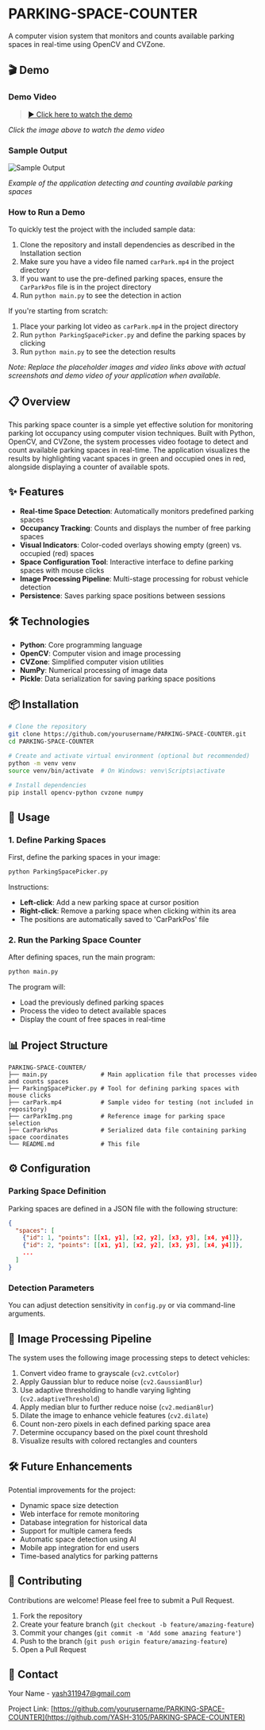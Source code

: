 # PARKING-SPACE-COUNTER

A computer vision system that monitors and counts available parking spaces in real-time using OpenCV and CVZone.

## 🎬 Demo

### Demo Video

> [▶️ Click here to watch the demo](demo.mp4.mp4)

*Click the image above to watch the demo video*

### Sample Output

![Sample Output](https://via.placeholder.com/800x450?text=Sample+Output+Screenshot)

*Example of the application detecting and counting available parking spaces*

### How to Run a Demo

To quickly test the project with the included sample data:

1. Clone the repository and install dependencies as described in the Installation section
2. Make sure you have a video file named `carPark.mp4` in the project directory
3. If you want to use the pre-defined parking spaces, ensure the `CarParkPos` file is in the project directory
4. Run `python main.py` to see the detection in action

If you're starting from scratch:
1. Place your parking lot video as `carPark.mp4` in the project directory
2. Run `python ParkingSpacePicker.py` and define the parking spaces by clicking
3. Run `python main.py` to see the detection results

*Note: Replace the placeholder images and video links above with actual screenshots and demo video of your application when available.*

## 📋 Overview

This parking space counter is a simple yet effective solution for monitoring parking lot occupancy using computer vision techniques. Built with Python, OpenCV, and CVZone, the system processes video footage to detect and count available parking spaces in real-time. The application visualizes the results by highlighting vacant spaces in green and occupied ones in red, alongside displaying a counter of available spots.

## ✨ Features

- **Real-time Space Detection**: Automatically monitors predefined parking spaces
- **Occupancy Tracking**: Counts and displays the number of free parking spaces
- **Visual Indicators**: Color-coded overlays showing empty (green) vs. occupied (red) spaces
- **Space Configuration Tool**: Interactive interface to define parking spaces with mouse clicks
- **Image Processing Pipeline**: Multi-stage processing for robust vehicle detection
- **Persistence**: Saves parking space positions between sessions

## 🛠️ Technologies

- **Python**: Core programming language
- **OpenCV**: Computer vision and image processing
- **CVZone**: Simplified computer vision utilities
- **NumPy**: Numerical processing of image data
- **Pickle**: Data serialization for saving parking space positions

## 📦 Installation

```bash
# Clone the repository
git clone https://github.com/yourusername/PARKING-SPACE-COUNTER.git
cd PARKING-SPACE-COUNTER

# Create and activate virtual environment (optional but recommended)
python -m venv venv
source venv/bin/activate  # On Windows: venv\Scripts\activate

# Install dependencies
pip install opencv-python cvzone numpy
```

## 🚀 Usage

### 1. Define Parking Spaces

First, define the parking spaces in your image:

```bash
python ParkingSpacePicker.py
```

Instructions:
- **Left-click**: Add a new parking space at cursor position
- **Right-click**: Remove a parking space when clicking within its area
- The positions are automatically saved to 'CarParkPos' file

### 2. Run the Parking Space Counter

After defining spaces, run the main program:

```bash
python main.py
```

The program will:
- Load the previously defined parking spaces
- Process the video to detect available spaces
- Display the count of free spaces in real-time

## 📊 Project Structure

```
PARKING-SPACE-COUNTER/
├── main.py               # Main application file that processes video and counts spaces
├── ParkingSpacePicker.py # Tool for defining parking spaces with mouse clicks
├── carPark.mp4           # Sample video for testing (not included in repository)
├── carParkImg.png        # Reference image for parking space selection
├── CarParkPos            # Serialized data file containing parking space coordinates
└── README.md             # This file
```

## ⚙️ Configuration

### Parking Space Definition

Parking spaces are defined in a JSON file with the following structure:

```json
{
  "spaces": [
    {"id": 1, "points": [[x1, y1], [x2, y2], [x3, y3], [x4, y4]]},
    {"id": 2, "points": [[x1, y1], [x2, y2], [x3, y3], [x4, y4]]},
    ...
  ]
}
```

### Detection Parameters

You can adjust detection sensitivity in `config.py` or via command-line arguments.

## 🔄 Image Processing Pipeline

The system uses the following image processing steps to detect vehicles:

1. Convert video frame to grayscale (`cv2.cvtColor`)
2. Apply Gaussian blur to reduce noise (`cv2.GaussianBlur`)
3. Use adaptive thresholding to handle varying lighting (`cv2.adaptiveThreshold`)
4. Apply median blur to further reduce noise (`cv2.medianBlur`)
5. Dilate the image to enhance vehicle features (`cv2.dilate`)
6. Count non-zero pixels in each defined parking space area
7. Determine occupancy based on the pixel count threshold
8. Visualize results with colored rectangles and counters

## 🛠️ Future Enhancements

Potential improvements for the project:

- Dynamic space size detection
- Web interface for remote monitoring
- Database integration for historical data
- Support for multiple camera feeds
- Automatic space detection using AI
- Mobile app integration for end users
- Time-based analytics for parking patterns

## 🤝 Contributing

Contributions are welcome! Please feel free to submit a Pull Request.

1. Fork the repository
2. Create your feature branch (`git checkout -b feature/amazing-feature`)
3. Commit your changes (`git commit -m 'Add some amazing feature'`)
4. Push to the branch (`git push origin feature/amazing-feature`)
5. Open a Pull Request



## 📧 Contact

Your Name - [yash311947@gmail.com](mailto:yash311947@gmail.com)

Project Link: [https://github.com/yourusername/PARKING-SPACE-COUNTER](https://github.com/YASH-3105/PARKING-SPACE-COUNTER)
